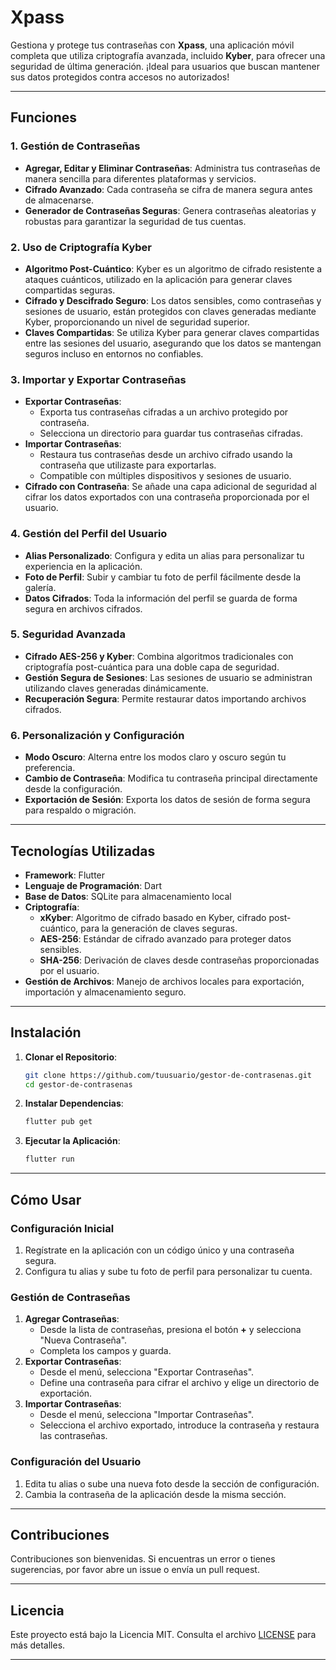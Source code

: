 # **Xpass**

Gestiona y protege tus contraseñas con **Xpass**, una aplicación móvil completa que utiliza criptografía avanzada, incluido **Kyber**, para ofrecer una seguridad de última generación. ¡Ideal para usuarios que buscan mantener sus datos protegidos contra accesos no autorizados!

---

## **Funciones**

### **1. Gestión de Contraseñas**
- **Agregar, Editar y Eliminar Contraseñas**: Administra tus contraseñas de manera sencilla para diferentes plataformas y servicios.
- **Cifrado Avanzado**: Cada contraseña se cifra de manera segura antes de almacenarse.
- **Generador de Contraseñas Seguras**: Genera contraseñas aleatorias y robustas para garantizar la seguridad de tus cuentas.

### **2. Uso de Criptografía Kyber**
- **Algoritmo Post-Cuántico**: Kyber es un algoritmo de cifrado resistente a ataques cuánticos, utilizado en la aplicación para generar claves compartidas seguras.
- **Cifrado y Descifrado Seguro**: Los datos sensibles, como contraseñas y sesiones de usuario, están protegidos con claves generadas mediante Kyber, proporcionando un nivel de seguridad superior.
- **Claves Compartidas**: Se utiliza Kyber para generar claves compartidas entre las sesiones del usuario, asegurando que los datos se mantengan seguros incluso en entornos no confiables.

### **3. Importar y Exportar Contraseñas**
- **Exportar Contraseñas**:
  - Exporta tus contraseñas cifradas a un archivo protegido por contraseña.
  - Selecciona un directorio para guardar tus contraseñas cifradas.
- **Importar Contraseñas**:
  - Restaura tus contraseñas desde un archivo cifrado usando la contraseña que utilizaste para exportarlas.
  - Compatible con múltiples dispositivos y sesiones de usuario.
- **Cifrado con Contraseña**: Se añade una capa adicional de seguridad al cifrar los datos exportados con una contraseña proporcionada por el usuario.

### **4. Gestión del Perfil del Usuario**
- **Alias Personalizado**: Configura y edita un alias para personalizar tu experiencia en la aplicación.
- **Foto de Perfil**: Subir y cambiar tu foto de perfil fácilmente desde la galería.
- **Datos Cifrados**: Toda la información del perfil se guarda de forma segura en archivos cifrados.

### **5. Seguridad Avanzada**
- **Cifrado AES-256 y Kyber**: Combina algoritmos tradicionales con criptografía post-cuántica para una doble capa de seguridad.
- **Gestión Segura de Sesiones**: Las sesiones de usuario se administran utilizando claves generadas dinámicamente.
- **Recuperación Segura**: Permite restaurar datos importando archivos cifrados.

### **6. Personalización y Configuración**
- **Modo Oscuro**: Alterna entre los modos claro y oscuro según tu preferencia.
- **Cambio de Contraseña**: Modifica tu contraseña principal directamente desde la configuración.
- **Exportación de Sesión**: Exporta los datos de sesión de forma segura para respaldo o migración.

---

## **Tecnologías Utilizadas**
- **Framework**: Flutter
- **Lenguaje de Programación**: Dart
- **Base de Datos**: SQLite para almacenamiento local
- **Criptografía**:
  - **xKyber**: Algoritmo de cifrado basado en Kyber, cifrado post-cuántico, para la generación de claves seguras.
  - **AES-256**: Estándar de cifrado avanzado para proteger datos sensibles.
  - **SHA-256**: Derivación de claves desde contraseñas proporcionadas por el usuario.
- **Gestión de Archivos**: Manejo de archivos locales para exportación, importación y almacenamiento seguro.

---

## **Instalación**
1. **Clonar el Repositorio**:
   ```bash
   git clone https://github.com/tuusuario/gestor-de-contrasenas.git
   cd gestor-de-contrasenas
   ```

2. **Instalar Dependencias**:
   ```bash
   flutter pub get
   ```

3. **Ejecutar la Aplicación**:
   ```bash
   flutter run
   ```

---

## **Cómo Usar**

### **Configuración Inicial**
1. Regístrate en la aplicación con un código único y una contraseña segura.
2. Configura tu alias y sube tu foto de perfil para personalizar tu cuenta.

### **Gestión de Contraseñas**
1. **Agregar Contraseñas**:
   - Desde la lista de contraseñas, presiona el botón **+** y selecciona "Nueva Contraseña".
   - Completa los campos y guarda.
2. **Exportar Contraseñas**:
   - Desde el menú, selecciona "Exportar Contraseñas".
   - Define una contraseña para cifrar el archivo y elige un directorio de exportación.
3. **Importar Contraseñas**:
   - Desde el menú, selecciona "Importar Contraseñas".
   - Selecciona el archivo exportado, introduce la contraseña y restaura las contraseñas.

### **Configuración del Usuario**
1. Edita tu alias o sube una nueva foto desde la sección de configuración.
2. Cambia la contraseña de la aplicación desde la misma sección.

---

## **Contribuciones**
Contribuciones son bienvenidas. Si encuentras un error o tienes sugerencias, por favor abre un issue o envía un pull request.

---

## **Licencia**
Este proyecto está bajo la Licencia MIT. Consulta el archivo [LICENSE](LICENSE) para más detalles.

---
